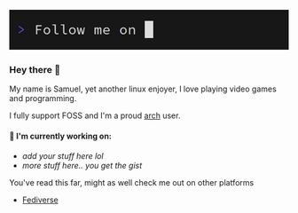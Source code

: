 ![Plug](src/plug.gif)

### Hey there :wave:

My name is Samuel, yet another linux enjoyer, I love playing video games and programming.

I fully support FOSS and I'm a proud [arch](https://archlinux.org) user.

#### 👷 I'm currently working on:
- _add your stuff here lol_
- _more stuff here.. you get the gist_

You've read this far, might as well check me out on other platforms
- [Fediverse](https://libremercs.dev/@samuel)
